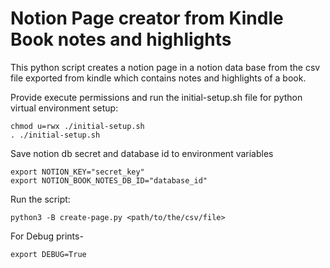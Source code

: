
# Notion Page creator from Kindle Book notes and highlights

  

This python script creates a notion page in a notion data base from the csv file exported from kindle which contains notes and highlights of a book.

  

Provide execute permissions and run the initial-setup.sh file for python virtual environment setup: 

    chmod u=rwx ./initial-setup.sh
    . ./initial-setup.sh

  

Save notion db secret and database id to environment variables

    export NOTION_KEY="secret_key"
    export NOTION_BOOK_NOTES_DB_ID="database_id"

Run the script:

    python3 -B create-page.py <path/to/the/csv/file>

For Debug prints-
        
    export DEBUG=True